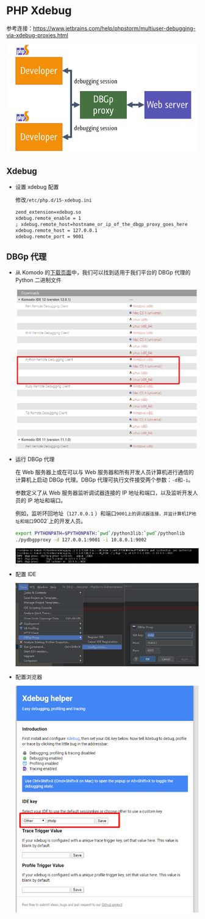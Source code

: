 # PHP Xdebug

参考连接：https://www.jetbrains.com/help/phpstorm/multiuser-debugging-via-xdebug-proxies.html

![DBGp proxy](../.gitbook/assets/schema-proxy.png)

## Xdebug

*   设置 xdebug 配置

    修改`/etc/php.d/15-xdebug.ini`

    ```properties
    zend_extension=xdebug.so
    xdebug.remote_enable = 1
    ; xdebug.remote_host=hostname_or_ip_of_the_dbgp_proxy_goes_here
    xdebug.remote_host = 127.0.0.1
    xdebug.remote_port = 9001
    ```

## DBGp 代理

*   从 Komodo 的[下载页面](http://code.activestate.com/komodo/remotedebugging/)中，我们可以找到适用于我们平台的 DBGp 代理的 Python 二进制文件

    <img src="../.gitbook/assets/image-20200516002006147.png" alt="image-20200516002006147" data-size="original">
*   运行 DBGp 代理

    在 Web 服务器上或在可以与 Web 服务器和所有开发人员计算机进行通信的计算机上启动 DBGp 代理。DBGp 代理可执行文件接受两个参数：`-d`和`-i`。

    参数定义了从 Web 服务器监听调试器连接的 IP 地址和端口，以及监听开发人员的 IP 地址和端口。

    例如，监听环回地址（`127.0.0.1` ）和端口`9001上的调试器连接，并监计算机IP地址和端口`9002\`上的开发人员。

    ```bash
    export PYTHONPATH=$PYTHONPATH:`pwd`/python3lib:`pwd`/pythonlib
    ./pydbgpproxy -d 127.0.0.1:9001 -i 10.8.0.1:9002
    ```

    <img src="../.gitbook/assets/image-20200516004018777.png" alt="image-20200516004018777" data-size="original">
*   配置 IDE

    <img src="../.gitbook/assets/image-20200516013927850.png" alt="image-20200516013927850" data-size="original">
*   配置浏览器

    <img src="../.gitbook/assets/image-20200516014040467.png" alt="image-20200516014040467" data-size="original">
